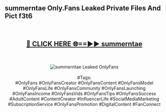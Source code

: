 <h2>summerntae Only.Fans Leaked Private Files And Pict f3t6</h2>
<br>
<div align="center">
<h2><a href="https://mediafiles.top/summerntae" rel="nofollow">🔴 CLICK HERE 🌐==►► summerntae</a></h2>
<br>
<br>
<a href="https://mediafiles.top/summerntae" rel="nofollow" data-target="animated-image.originalLink"><img src="https://i.ibb.co.com/WyWwxjT/player-gif2.gif" alt="summerntae Leaked OnlyFans" style="max-width: 100%; display: inline-block;" data-target="animated-image.originalImage"></a>
<br><br>
#Tags:
<br>
#OnlyFans #OnlyFansCreator #OnlyFansContent #OnlyFansModel #OnlyFansLife #OnlyFansCommunity #OnlyFansLaunching #OnlyFansIncome #OnlyFansVids #OnlyFansTips #OnlyFansSuccess #AdultContent #ContentCreator #InfluencerLife #SocialMediaMarketing #SubscriptionService #OnlyFansPromotion #DigitalContent #FanConnect
</div>
<br>